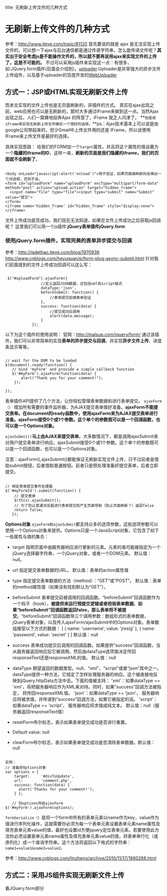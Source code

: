 title: 无刷新上传文件的几种方式 

#  无刷新上传文件的几种方式 
参考：http://www.iteye.com/topic/81120
首先要说的就是 ajax 是无法实现上传文件的，可以想一下ajax与后台通信都是通过传递字符串，怎么能传递文件呢？**其实出于安全考虑js是不能操作文件的，所以就不要再说用ajax来实现文件的上传了，这是不可能的。**
不过可以采用js插件来实现这一点：有很多，如:JQuery.form插件(后面会介绍到)，[uploader](https://github.com/kissygalleryteam/uploader):Uploader是非常强大的异步文件上传组件，以及基于uploader的百度开发的[WebUploader](http://fex.baidu.com/webuploader/)
##  方式一：JSP或HTML实现无刷新文件上传 

 而本文实现的文件上传也是无页面刷新的，非插件的方式。
其实在ajax出现之前，web应用也可以是无刷新的，那时大多通过IFrame来做到这一点。当然Ajax出现之后，人们一窝蜂地投奔Ajax 的阵营了，iFrame 就乏人问津了。
**` 但是用iFrame来实现无刷新上传文件确实一个很好的选择。 `**ps：Ajax技术基本上可以说是由google公司带起来的，但少Gmail中上传文件用的还是 IFrame，所以说使用IFrame来上传文件是最好的选择。

具体实现思路：
给我们的FORM加一个` target `属性，并且将这个属性的值设置为一个**隐藏的iframe的ID**，这样一来，**刷新的页面是我们隐藏的iframe，我们的页面就不会刷新了**。
```

<body onLoad="javascript:alert('onload')">用于验证，如果页面被刷新则会弹出一个对话框，否则不会。
<form id="uploadForm" name="uploadForm" encType="multipart/form-data"  method="post" action="upload.action" target="hidden_frame">
  <input name="file" type="file"><input type="submit" name="Submit" value="提交">
</form>
<iframe name='hidden_frame' id="hidden_frame" style="display:none"></iframe> 

```
文件上传成功是否成功，我们现在无法知道，如果在文件上传成功之后获取js回调呢？
这里我们可以用一个js插件:**jQuery表单插件jQuery.form**
###  使用jQuery.form插件，实现完美的表单异步提交与回调 
参考：http://jadethao.iteye.com/blog/1970936 http://www.cnblogs.com/heyuquan/p/form-plug-async-submit.html
针对我们前面提到的文件上传成功回调可以这么写：
```

 $("#uploadForm").ajaxForm({
                //定义返回JSON数据，还包括xml和script格式
                dataType:'json',
                beforeSubmit: function() {
                    //表单提交前做表单验证
                },
                success: function(data) {
                    //提交成功后调用
                    alert(data.message);
                }
            });

```

以下为这个插件的使用说明：
官网：http://malsup.com/jquery/form/
通过该插件，我们可以非常简单的实现**表单的异步提交与回调**，并实现**异步文件上传**、进度条显示等等。
```

// wait for the DOM to be loaded 
$(document).ready(function() {  
   // bind 'myForm' and provide a simple callback function   
   $('#myForm').ajaxForm(function(data) {   
       alert("Thank you for your comment!");  
    }); 

}); 

```

  
表单插件API提供了几个方法，让你轻松管理表单数据和进行表单提交。
` ajaxForm（） `
增加所有需要的事件监听器，为AJAX提交表单做好准备。**ajaxForm不能提交表单。**在document的ready函数中，使用ajaxForm来为AJAX提交表单进行准备。a**jaxForm接受0个或1个参数。这个单个的参数既可以是一个回调函数，也可以是一个Options对象。**

` ajaxSubmit() `**马上由AJAX来提交表单**。大多数情况下，都是调用ajaxSubmit来对用户提交表单进行响应。ajaxSubmit接受0个或1个参数。这个单个的参数既可以是一个回调函数，也可以是一个Options对象。

<note important>注意：ajaxForm(),ajaxSubmit()都能保证无刷新实现文件上传，只不过前者是借助submit按钮，后者借助普通按钮。前者只是预处理准备好提交表单，后者立即提交。</note>
```

// 绑定表单提交事件处理器
$('#myFormId').submit(function() {
    // 提交表单
    $(this).ajaxSubmit();
    // 为了防止普通浏览器进行表单提交和产生页面导航（防止页面刷新？）返回false
    return false;
   });

```

**Options对象**
` ajaxForm和ajaxSubmit `都支持众多的选项参数，这些选项参数可以使用一个Options对象来提供。Options只是一个JavaScript对象，它包含了如下一些属性与值的集合：

  * target
指明页面中由服务器响应进行更新的元素。元素的值可能被指定为一个jQuery选择器字符串，一个jQuery对象，或者一个DOM元素。
默认值：null。

  * url
指定提交表单数据的URL。
默认值：表单的action属性值

  * type
指定提交表单数据的方法（method）：“GET”或“POST”。
默认值：表单的method属性值（如果没有找到默认为“GET”）。

  * beforeSubmit
表单提交前被调用的回调函数。“beforeSubmit”回调函数作为一个钩子（hook），**被提供来运行预提交逻辑或者校验表单数据**。**如果“beforeSubmit”回调函数返回false，那么表单将不被提交**。“beforeSubmit”回调函数带三个调用参数：数组形式的表单数据，jQuery表单对象，以及传入ajaxForm/ajaxSubmit中的Options对象。表单数组接受以下方式的数据：
[ { name: 'username', value: 'jresig' }, { name: 'password', value: 'secret' } ]
默认值：null

  * success
表单成功提交后调用的回调函数。如果提供“success”回调函数，当从服务器返回响应后它被调用。然后由dataType选项值决定传回responseText还是responseXML的值。
默认值：null

  * dataType
期望返回的数据类型。null、“xml”、“script”或者“json”其中之一。dataType提供一种方法，它规定了怎样处理服务器的响应。这个被直接地反映到jQuery.httpData方法中去。下面的值被支持：
'xml'：如果dataType == 'xml'，将把服务器响应作为XML来对待。同时，如果“success”回调方法被指定， 将传回responseXML值。
'json'：如果dataType == 'json'， 服务器响应将被求值，并传递到“success”回调方法，如果它被指定的话。
'script'：如果dataType == 'script'， 服务器响应将求值成纯文本。
默认值：null（服务器返回responseText值）
  * resetForm布尔标志，表示如果表单提交成功是否进行重置。
  * Default value: null
  * clearForm布尔标志，表示如果表单提交成功是否清除表单数据。默认值：null
```

实例：
// 准备好Options对象
var options = {
    target:     '#divToUpdate',
    url:        'comment.php',
    success: function(data) {
      alert('Thanks for your comment!');
    } };

   // 将options传给ajaxForm
$('#myForm').ajaxForm(options);

```

` formSerialize（） `是将一个form中所有的表单元素以name作为key，value作为值进行序列化操作，这就需要你必须为每一个表单元素设置表单元素name属性及填充表单元素value的值，最好也设置id方便jquery定位表单元素。若要使用此方法你必须设置表单元素name属性及填充表单元素value的值，将表单串行化（或序列化）成一个查询字符串。这个方法将返回以下格式的字符串：` name1=value1&name2=value2。 `

参考：http://www.cnblogs.com/linzheng/archive/2010/11/17/1880288.html
##  方式二：采用JS组件实现无刷新文件上传 
看JQuery.form部分